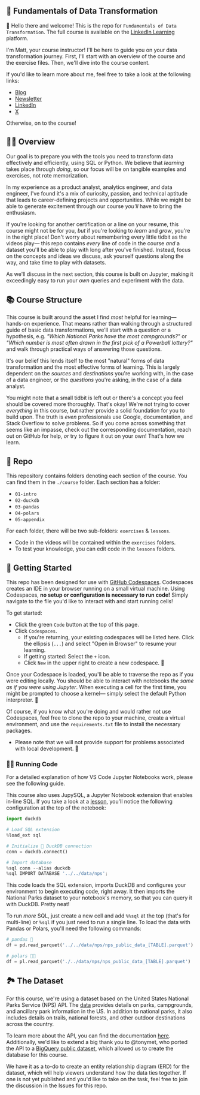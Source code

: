 ## 💾 Fundamentals of Data Transformation

👋 Hello there and welcome! This is the repo for `Fundamentals of Data Transformation`. The full course is available on the [LinkedIn Learning][lil-course-url] platform.

I'm Matt, your course instructor! I'll be here to guide you on your data transformation journey. First, I'll start with an overview of the course and the exercise files. Then, we'll dive into the course content.

If you'd like to learn more about me, feel free to take a look at the following links:

- [Blog](https://mattpalmer.io)
- [Newsletter](https://newsletter.casewhen.xyz)
- [LinkedIn](https://www.linkedin.com/in/matt-palmer)
- [X](https://x.com/mattppal)

Otherwise, on to the course!

## 👨‍🎓 Overview

Our goal is to prepare you with the tools you need to transform data effectively and efficiently, using SQL or Python. We believe that _learning_ takes place through _doing_, so our focus will be on tangible examples and exercises, not rote memorization.

In my experience as a product analyst, analytics engineer, and data engineer, I've found it's a mix of curiosity, passion, and technical aptitude that leads to career-defining projects and opportunities. While we might be able to generate excitement through our course _you'll_ have to bring the enthusiasm.

If you're looking for another certification or a line on your resume, this course might not be for you, _but_ if you're looking to _learn_ and _grow_, you're in the right place! Don't worry about remembering every little tidbit as the videos play— this repo contains _every_ line of code in the course _and_ a dataset you'll be able to play with long after you've finished. Instead, focus on the concepts and ideas we discuss, ask yourself questions along the way, and take time to play with datasets.

As we'll discuss in the next section, this course is built on Jupyter, making it exceedingly easy to run your _own_ queries and experiment with the data.

## 📚 Course Structure

This course is built around the asset I find _most_ helpful for learning— hands-on experience. That means rather than walking through a structured guide of basic data transformations, we'll start with a question or a hypothesis, e.g. _"Which National Parks have the most campgrounds?"_ or _"Which number is most often drawn in the first pick of a Powerball lottery?"_ and walk through practical ways of answering those questions.

It's our belief this lends itself to the most "natural" forms of data transformation and the most effective forms of learning. This is largely dependent on the _sources_ and _destinations_ you're working with, in the case of a data engineer, or the _questions_ you're asking, in the case of a data analyst.

You might note that a small tidbit is left out or there's a concept you feel should be covered more thoroughly. That's okay! We're not trying to cover _everything_ in this course, but rather provide a solid foundation for you to build upon. The truth is _even_ professionals use Google, documentation, and Stack Overflow to solve problems. So if you come across something that seems like an impasse, check out the corresponding documentation, reach out on GitHub for help, _or_ try to figure it out on your own! That's how we learn.

## 📇 Repo

This repository contains folders denoting each section of the course. You can find them in the `./course` folder. Each section has a folder:
- `01-intro`
- `02-duckdb`
- `03-pandas`
- `04-polars`
- `05-appendix`

For each folder, there will be two sub-folders: `exercises` & `lessons`.
- Code in the videos will be contained within the `exercises` folders.
- To test your knowledge, you can edit code in the `lessons` folders.

## 🤖 Getting Started

This repo has been designed for use with [GitHub Codespaces](https://docs.github.com/codespaces/overview). Codespaces creates an IDE in your browser running on a small virtual machine. Using Codespaces, **no setup or configuration is necessary to run code!** Simply navigate to the file you'd like to interact with and start running cells!

To get started:
- Click the green `Code` button at the top of this page.
- Click `Codespaces`.
    - If you're returning, your existing codespaces will be listed here. Click the ellipsis (`...`) and select "Open in Browser" to resume your learning.
    - If getting started: Select the `+` icon.
    - Click `New` in the upper right to create a new codespace. 🎉

Once your Codespace is loaded, you'll be able to traverse the repo as if you were editing locally. You should be able to interact with notebooks _the same as if you were using Jupyter_. When executing a cell for the first time, you might be prompted to choose a kernel— simply select the default Python interpreter. 🙂

Of course, if you know what you're doing and would rather not use Codespaces, feel free to clone the repo to your machine, create a virtual environment, and use the `requirements.txt` file to install the necessary packages.

- Please note that we will not provide support for problems associated with local development. 🙏

### 🏃‍♂️ Running Code

For a detailed explanation of how VS Code Jupyter Notebooks work, please see the following guide.

This course also uses JupySQL, a Jupyter Notebook extension that enables in-line SQL. If you take a look at a [lesson](/course/02-duckdb/lessons/01-query-basics-columnar-ops.ipynb), you'll notice the following configuration at the top of the notebook:

```python
import duckdb

# Load SQL extension
%load_ext sql

# Initialize 🦆 DuckDB connection
conn = duckdb.connect()

# Import database
%sql conn --alias duckdb
%sql IMPORT DATABASE '../../data/nps';
```

This code loads the SQL extension, imports DuckDB and configures your environment to begin executing code, right away. It then imports the National Parks dataset to your notebook's memory, so that you can query it with DuckDB. Pretty neat!

To run _more_ SQL, just create a new cell and add `%%sql` at the top (that's for multi-line) or `%sql` if you just need to run a single line. To load the data with Pandas or Polars, you'll need the following commands:

```python
# pandas 🐼
df = pd.read_parquet('../../data/nps/nps_public_data_[TABLE].parquet')

# polars 🐻‍❄️
df = pl.read_parquet('./../data/nps/nps_public_data_[TABLE].parquet')
```

## 🏞️ The Dataset

For this course, we're using a dataset based on the United States National Parks Service (NPS) API. The [data](/course/data) provides details on parks, campgrounds, and ancillary park information in the US. In addition to national parks, it also includes details on trails, national forests, and other outdoor destinations across the country.

To learn more about the API, you can find the documentation [here](https://www.nps.gov/subjects/developer/api-documentation.htm). Additionally, we'd like to extend a big thank you to @tonymet, who ported the API to a [BigQuery public dataset](https://github.com/tonymet/nps-public-data), which allowed us to create the database for this course.

We have it as a to-do to create an entity relationship diagram (ERD) for the dataset, which will help viewers understand how the data ties together. If one is not yet published and you'd like to take on the task, feel free to join the discussion in the Issues for this repo.

[0]: # (Replace these placeholder URLs with actual course URLs)

[lil-course-url]: https://www.linkedin.com/learning/
[lil-thumbnail-url]: http://
